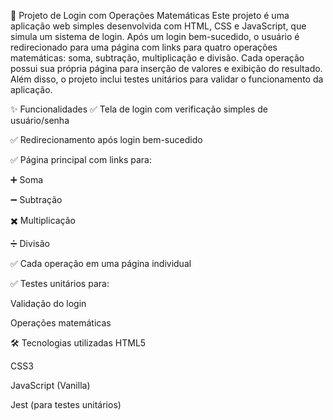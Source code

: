📘 Projeto de Login com Operações Matemáticas
Este projeto é uma aplicação web simples desenvolvida com HTML, CSS e JavaScript, que simula um sistema de login. Após um login bem-sucedido, o usuário é redirecionado para uma página com links para quatro operações matemáticas: soma, subtração, multiplicação e divisão. Cada operação possui sua própria página para inserção de valores e exibição do resultado. Além disso, o projeto inclui testes unitários para validar o funcionamento da aplicação.

✨ Funcionalidades
✅ Tela de login com verificação simples de usuário/senha

✅ Redirecionamento após login bem-sucedido

✅ Página principal com links para:

➕ Soma

➖ Subtração

✖️ Multiplicação

➗ Divisão

✅ Cada operação em uma página individual

✅ Testes unitários para:

Validação do login

Operações matemáticas

🛠 Tecnologias utilizadas
HTML5

CSS3

JavaScript (Vanilla)

Jest (para testes unitários)
